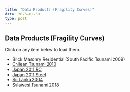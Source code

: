 ```yaml
---
title: "Data Products (Fragility Curves)"
date: 2025-01-30
type: post
---
```


## Data Products (Fragility Curves)

Click on any item below to load them.

<ul>
    <li><a href="#Samoa " onclick="showContent('brick-masonry')">Brick Masonry Residential (South Pacific Tsunami 2009)</a></li>
    <li><a href="#chilean-tsunami" onclick="showContent('chilean-tsunami')">Chilean Tsunami 2010</a></li>
    <li><a href="#japan-rc" onclick="showContent('japan-rc')">Japan 2011 RC</a></li>
    <li><a href="#japan-steel" onclick="showContent('japan-steel')">Japan 2011 Steel</a></li>
    <li><a href="#sri-lanka" onclick="showContent('sri-lanka')">Sri Lanka 2004</a></li>
    <li><a href="#sulawesi" onclick="showContent('sulawesi')">Sulawesi Tsunami 2018</a></li>
</ul>

<!-- HTML Blocks for Each File -->
<div id="brick-masonry" style="display:none;">
    <iframe src="/htmlfragility/Brick masonry residential_South Pacific Tsunami 2009_M1.html" width="100%" height="600px"></iframe>
    <iframe src="/htmlfragility/Brick masonry residential_South Pacific Tsunami 2009_M2.html" width="100%" height="600px"></iframe>
    <iframe src="/htmlfragility/Brick masonry residential_South Pacific Tsunami 2009_M3.html" width="100%" height="600px"></iframe>
</div>

<div id="chilean-tsunami" style="display:none;">
    <iframe src="/htmlfragility/Chilean Tsunami 2010_M1.html" width="100%" height="600px"></iframe>
    <iframe src="/htmlfragility/Chilean Tsunami 2010_M2.html" width="100%" height="600px"></iframe>
    <iframe src="/htmlfragility/Chilean Tsunami 2010_M3.html" width="100%" height="600px"></iframe>
</div>

<div id="japan-rc" style="display:none;">
    <iframe src="/htmlfragility/Japan 2011 RC_M1.html" width="100%" height="600px"></iframe>
    <iframe src="/htmlfragility/Japan 2011 RC_M2.html" width="100%" height="600px"></iframe>
    <iframe src="/htmlfragility/Japan 2011 RC_M3.html" width="100%" height="600px"></iframe>
</div>

<div id="japan-steel" style="display:none;">
    <iframe src="/htmlfragility/Japan 2011 Steel_M1.html" width="100%" height="600px"></iframe>
    <iframe src="/htmlfragility/Japan 2011 Steel_M2.html" width="100%" height="600px"></iframe>
    <iframe src="/htmlfragility/Japan 2011 Steel_M3.html" width="100%" height="600px"></iframe>
</div>

<div id="sri-lanka" style="display:none;">
    <iframe src="/htmlfragility/SriLanka2004_Ambalangoda_M1.html" width="100%" height="600px"></iframe>
    <iframe src="/htmlfragility/SriLanka2004_Ambalangoda_M2.html" width="100%" height="600px"></iframe>
    <iframe src="/htmlfragility/SriLanka2004_Ambalangoda_M3.html" width="100%" height="600px"></iframe>
</div>

<div id="sulawesi" style="display:none;">
    <iframe src="/htmlfragility/Sulawesi Tsunami 2018_M1.html" width="100%" height="600px"></iframe>
    <iframe src="/htmlfragility/Sulawesi Tsunami 2018_M2.html" width="100%" height="600px"></iframe>
    <iframe src="/htmlfragility/Sulawesi Tsunami 2018_M3.html" width="100%" height="600px"></iframe>
</div>

<script>
function showContent(id) {
    const sections = ['brick-masonry', 'chilean-tsunami', 'japan-rc', 'japan-steel', 'sri-lanka', 'sulawesi'];
    sections.forEach(section => {
        document.getElementById(section).style.display = 'none';
    });
    document.getElementById(id).style.display = 'block';
}
</script>
